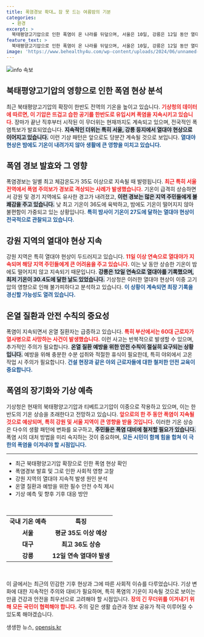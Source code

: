 ```yaml
---
title: 폭염경보 확대… 잠 못 드는 여름밤의 기분
categories:
  - 환경
excerpt: >
  북태평양고기압으로 인한 폭염이 온 나라를 뒤덮으며, 서울은 10일, 강릉은 12일 동안 열대야를 기록했습니다. 특히 부산에서는 60대 근로자가 열사병으로 사망하는 안타까운 사건이 발생했습니다. 찜통더위가 계속되면서, 전국에 폭염특보가 발효되며 안전 경고가 잇따르고 있습니다.
feature_text: >
  북태평양고기압으로 인한 폭염이 온 나라를 뒤덮으며, 서울은 10일, 강릉은 12일 동안 열대야를 기록했습니다. 특히 부산에서는 60대 근로자가 열사병으로 사망하는 안타까운 사건이 발생했습니다. 찜통더위가 계속되면서, 전국에 폭염특보가 발효되며 안전 경고가 잇따르고 있습니다.
image: 'https://www.behealthy4u.com/wp-content/uploads/2024/06/unnamed-file.png'
---
```


<p><img src="https://www.behealthy4u.com/wp-content/uploads/2024/06/unnamed-file.png" alt="info 속보" /></p>

<h2 data-ke-size="size26">북태평양고기압의 영향으로 인한 폭염 현상 분석</h2>

<p data-ke-size="size16">최근 북태평양고기압의 확장이 한반도 전역의 기온을 높이고 있습니다. <b><span style="color: #ee2323;">기상청의 데이터에 따르면, 이 기압은 뜨겁고 습한 공기를 한반도로 유입시켜 폭염을 지속시키고 있습니다.</span></b> 장마가 끝난 직후부터 시작된 이 무더위는 현재까지도 계속되고 있으며, 전국적인 폭염특보가 발효되었습니다. <b><span style="background-color: #21538527;">지속적인 더위는 특히 서울, 강릉 등지에서 열대야 현상으로 이어지고 있습니다.</span></b> 이런 기상 패턴은 앞으로도 당분간 계속될 것으로 보입니다. <b><span style="color: #1a5490;">열대야 현상은 밤에도 기온이 내려가지 않아 생활에 큰 영향을 미치고 있습니다.</span></b></p>

<h2 data-ke-size="size26">폭염 경보 발효와 그 영향</h2>

<p data-ke-size="size16">폭염경보는 일별 최고 체감온도가 35도 이상으로 지속될 때 발령됩니다. <b><span style="color: #ee2323;">최근 특히 서울 전역에서 폭염 주의보가 경보로 격상되는 사례가 발생했습니다.</span></b> 기온이 급격히 상승하면서 강원 및 경기 지역에도 유사한 경고가 내려졌고, <b><span style="background-color: #21538527;">이런 경보는 많은 지역 주민들에게 불쾌감을 주고 있습니다.</span></b> 낮 최고 기온이 36도에 육박하고, 밤에도 기온이 떨어지지 않아 불편함이 가중되고 있는 상황입니다. <b><span style="color: #1a5490;">특히 밤사이 기온이 27도에 달하는 열대야 현상이 전국적으로 관찰되고 있습니다.</span></b></p>

<h2 data-ke-size="size26">강원 지역의 열대야 현상 지속</h2>

<p data-ke-size="size16">강원 지역은 특히 열대야 현상이 두드러지고 있습니다. <b><span style="color: #ee2323;">11일 이상 연속으로 열대야가 지속되며 해당 지역 주민들에게 큰 어려움을 주고 있습니다.</span></b> 이는 낮 동안 상승한 기온이 밤에도 떨어지지 않고 지속되기 때문입니다. <b><span style="background-color: #21538527;">강릉은 12일 연속으로 열대야를 기록했으며, 최저 기온이 30.4도에 달한 날도 있었습니다.</span></b> 기상청은 이러한 열대야 현상이 이중 고기압의 영향으로 인해 불가피하다고 분석하고 있습니다. <b><span style="color: #1a5490;">이 상황이 계속되면 최장 기록을 경신할 가능성도 열려 있습니다.</span></b></p>

<h2 data-ke-size="size26">온열 질환과 안전 수칙의 중요성</h2>

<p data-ke-size="size16">폭염이 지속되면서 온열 질환자는 급증하고 있습니다. <b><span style="color: #ee2323;">특히 부산에서는 60대 근로자가 열사병으로 사망하는 사건이 발생했습니다.</span></b> 이런 사고는 반복적으로 발생할 수 있으며, 추가적인 주의가 필요합니다. <b><span style="background-color: #21538527;">온열 질환 예방을 위한 안전 수칙이 절실히 요구되는 상황입니다.</span></b> 예방을 위해 충분한 수분 섭취와 적절한 휴식이 필요한데, 특히 야외에서 고온 작업 시 주의가 필요합니다. <b><span style="color: #1a5490;">건설 현장과 같은 야외 근로자들에 대한 철저한 안전 교육이 중요합니다.</span></b></p>

<h2 data-ke-size="size26">폭염의 장기화와 기상 예측</h2>

<p data-ke-size="size16">기상청은 현재의 북태평양고기압과 티베트고기압이 이중으로 작용하고 있으며, 이는 한반도의 기온 상승을 초래한다고 전망하고 있습니다. <b><span style="color: #ee2323;">앞으로의 한 주 동안 폭염이 지속될 것으로 예상되며, 특히 강원 및 서울 지역이 큰 영향을 받을 것입니다.</span></b> 이러한 기온 상승은 다수의 생활 패턴에 변화를 요구하고, <b><span style="background-color: #21538527;">주민들은 폭염 대비에 철저할 필요가 있습니다.</span></b> 폭염 시의 대처 방법을 미리 숙지하는 것이 중요하며, <b><span style="color: #1a5490;">모든 시민이 함께 힘을 합쳐 이 극한의 폭염을 이겨내야 할 시점입니다.</span></b></p>

<hr>

<ul>
  <li>최근 북태평양고기압 확장으로 인한 폭염 현상 확인</li>
  <li>폭염경보 발효 및 그로 인한 사회적 영향 고찰</li>
  <li>강원 지역의 열대야 지속적 발생 원인 분석</li>
  <li>온열 질환과 예방을 위한 필수 안전 수칙 제시</li>
  <li>기상 예측 및 향후 기후 대응 방안</li>
</ul>

<p data-ke-size="size16">&nbsp;</p>

<table style="border-collapse: collapse; width: 100%;">
  <tr>
    <td style="text-align: center; height: 17px;"><b>국내 기온 예측</b></td>
    <td style="text-align: center; height: 17px;"><b>특징</b></td>
  </tr>
  <tr>
    <td style="text-align: center; height: 17px;"><b>서울</b></td>
    <td style="text-align: center; height: 17px;"><b>평균 35도 이상 예상</b></td>
  </tr>
  <tr>
    <td style="text-align: center; height: 17px;"><b>대구</b></td>
    <td style="text-align: center; height: 17px;"><b>최고 36도 상승</b></td>
  </tr>
  <tr>
    <td style="text-align: center; height: 17px;"><b>강릉</b></td>
    <td style="text-align: center; height: 17px;"><b>12일 연속 열대야 발생</b></td>
  </tr>
</table>

<p data-ke-size="size16">&nbsp;</p>

<p data-ke-size="size16">이 글에서는 최근의 민감한 기후 현상과 그에 따른 사회적 이슈를 다루었습니다. 기상 변화에 대한 지속적인 주의와 대비가 필요하며, 특히 폭염의 기운이 지속될 것으로 보이는 만큼 건강과 안전을 최우선으로 고려해야 할 시점입니다. <b><span style="color: #ee2323;">장의 긴 무더위를 이겨내기 위해 모든 국민이 협력해야 합니다.</span></b> 주의 깊은 생활 습관과 정보 공유가 적극 이루어질 수 있도록 해야겠습니다.</p>
생생한 뉴스, <a href="https://opensis.kr" rel="dofollow">opensis.kr</a>


